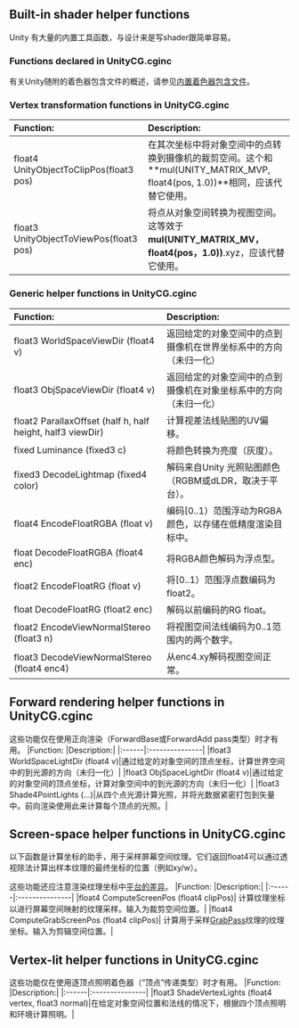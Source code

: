 ## Built-in shader helper functions
Unity 有大量的内置工具函数，与设计来是写shader跟简单容易。

### Functions declared in UnityCG.cginc
有关Unity随附的着色器包含文件的概述，请参见[内置着色器包含文件](../Built-inShaderIncludeFiles/README.md)。

### Vertex transformation functions in UnityCG.cginc
|Function:	|Description:|
|:------|:---------------|
|float4 UnityObjectToClipPos(float3 pos)|在其次坐标中将对象空间中的点转换到摄像机的裁剪空间。这个和**mul(UNITY_MATRIX_MVP, float4(pos, 1.0))**相同，应该代替它使用。|
|float3 UnityObjectToViewPos(float3 pos)|	将点从对象空间转换为视图空间。这等效于**mul(UNITY_MATRIX_MV，float4(pos，1.0))**.xyz，应该代替它使用。|

### Generic helper functions in UnityCG.cginc
|Function:	|Description:|
|:------|:---------------|
|float3 WorldSpaceViewDir (float4 v)|返回给定的对象空间中的点到摄像机在世界坐标系中的方向（未归一化）|
|float3 ObjSpaceViewDir (float4 v)|	返回给定的对象空间中的点到摄像机在对象坐标系中的方向（未归一化）|
|float2 ParallaxOffset (half h, half height, half3 viewDir)	|计算视差法线贴图的UV偏移。|
|fixed Luminance (fixed3 c)	|将颜色转换为亮度（灰度）。|
|fixed3 DecodeLightmap (fixed4 color)|	解码来自Unity 光照贴图颜色（RGBM或dLDR，取决于平台）。|
|float4 EncodeFloatRGBA (float v)|	编码[0..1）范围浮动为RGBA颜色，以存储在低精度渲染目标中。|
|float DecodeFloatRGBA (float4 enc)	|将RGBA颜色解码为浮点型。|
|float2 EncodeFloatRG (float v)	|将[0..1）范围浮点数编码为float2。|
|float DecodeFloatRG (float2 enc)|	解码以前编码的RG float。|
|float2 EncodeViewNormalStereo (float3 n)|将视图空间法线编码为0..1范围内的两个数字。|
|float3 DecodeViewNormalStereo (float4 enc4)|从enc4.xy解码视图空间正常。|

## Forward rendering helper functions in UnityCG.cginc
这些功能仅在使用正向渲染（ForwardBase或ForwardAdd pass类型）时才有用。
|Function:	|Description:|
|:------|:---------------|
|float3 WorldSpaceLightDir (float4 v)|通过给定的对象空间的顶点坐标，计算世界空间中的到光源的方向（未归一化）|
|float3 ObjSpaceLightDir (float4 v)|通过给定的对象空间的顶点坐标，计算对象空间中的到光源的方向（未归一化）|
|float3 Shade4PointLights (...)|从四个点光源计算光照，并将光数据紧密打包到矢量中。前向渲染使用此来计算每个顶点的光照。|

## Screen-space helper functions in UnityCG.cginc
以下函数是计算坐标的助手，用于采样屏幕空间纹理。它们返回float4可以通过透视除法计算出样本纹理的最终坐标的位置（例如xy/w）。

这些功能还应注意渲染纹理坐标中[平台的差异](https://docs.unity3d.com/Manual/SL-PlatformDifferences.html)。
|Function:	|Description:|
|:------|:---------------|
|float4 ComputeScreenPos (float4 clipPos)|	计算纹理坐标以进行屏幕空间映射的纹理采样。输入为裁剪空间位置。|
|float4 ComputeGrabScreenPos (float4 clipPos)|	计算用于采样[GrabPass](https://docs.unity3d.com/Manual/SL-GrabPass.html)纹理的纹理坐标。输入为剪辑空间位置。|

## Vertex-lit helper functions in UnityCG.cginc
这些功能仅在使用逐顶点照明着色器（“顶点”传递类型）时才有用。
|Function:	|Description:|
|:------|:---------------|
|float3 ShadeVertexLights (float4 vertex, float3 normal)|在给定对象空间位置和法线的情况下，根据四个顶点照明和环境计算照明。|